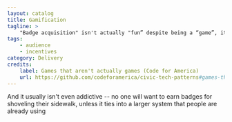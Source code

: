 ```yaml
---
layout: catalog
title: Gamification
tagline: >
    "Badge acquisition" isn't actually "fun” despite being a “game”, it's just addictive. 
tags:
    - audience
    - incentives
category: Delivery
credits:
    label: Games that aren't actually games (Code for America)
    url: https://github.com/codeforamerica/civic-tech-patterns#games-that-arent-actually-games
---
```


And it usually isn't even addictive -- no one will want to earn badges for shoveling their sidewalk, unless it ties into a larger system that people are already using 